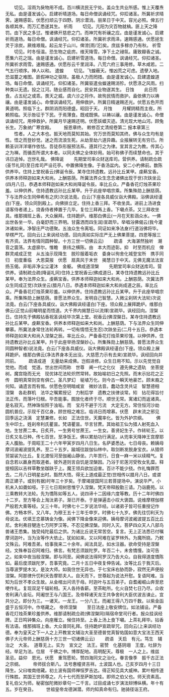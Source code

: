 <!-- { "loadSidebar": true } -->
　　切见。淫雨为戾物用不成。百川横流民无宁处。盖众生共业所感。惟上天覆焘无私。由是谨发诚心。启建祈晴道场。每日命僧讽诵经咒。仰扣诸圣。所冀祈求晴霁。速赐感彰。伏愿扫顽云于四野。阴沴潜消。丽杲日于中天。容光必照。俾五行各顺其序。而万汇悉遂其生。
祈雨
　　切见。亢阳为灾百物就槁。匪上天之降罚。由下民之多愆。惟诸佛开慈悲之门。而神咒有祈禳之应。由是谨发诚心。启建祈雨道场。每日命僧。讽诵经咒。仰扣诸圣。所冀祈求雨泽。速赐感通。伏愿拯生灵于涂炭。厥维艰哉。起云龙于山川。俾滂[雨/沱]矣。庶兹多稼亦乃有秋。
祈雪
　　切见。时冬恒温。恐生物之疵疠。维天降雪。净下土之祲氛。庸致瓣香之诚。愿集六花之瑞。由是谨发诚心。启建祈雪道场。每日命僧。讽诵经咒。仰扣诸圣。所冀祈求雨雪。速赐感通。伏愿彤云千里润泽。八荒六府三事用修。草木咸若。二气五行顺序。神人以和。
遣蝗
　　切见。飞蝗蔽天。惟凶荒之可虑。遗孽入地。恐滋蔓之难图。匪假神功之驱除。虽极人力而罔措。由是谨发诚心。启建遣蝗道场。每日命僧。讽诵经咒。仰扣诸圣。所冀驱遣虫蝗速赐消殄。伏愿涤之风雨。扫种类以无遗。投之江河。随业感而自化。民安其业物遂其生。
日蚀
　　此日而食。占五纪之或乖。畏天之威。虞六沴之将作。故徇民情而救护。盍依佛力以祷禳。由是谨发诚心。命僧讽诵经咒。用伸救护。所冀日精速赐还光。伏愿五色开而黄道明。照临下土。群阴消而阳德盛。昭回于天。
月蚀
　　月耀阴精而主夜。所赖照临。天示咎征于下民。于焉薄食。既戒既惧。以祷以禳。由是谨发诚心。命僧讽诵经咒。用伸救护。所冀月华速赐还明。伏愿妖蟆灭迹。清光现大地山河。顾兔长生。万象纳广寒宫殿。
　　报恩章终。
敕修百丈清规卷第二
报本章第三
　　性者。人之大本也。振天地而莫知其始。穷万世而莫知其终。佛与众生均有是性。悟之而登妙觉。迷之而流浪生死。从劫至劫六道异趣。业报展转无有穷已。所赖圣训洋洋堪作依怙。吾徒忝形服预法系。遵其行之为律。宣其言之为教。传其心之为禅。而循吾所谓大本者。以同夫佛之全体妙用。始可称佛子而续慧命也。其于讳日追悼。岂世礼哉。
佛降诞
　　先期堂司率众财送库司。营供养。请制疏佥疏(圣节礼同)至日库司严设花亭。中置佛降生像。于香汤盆内。安二小杓佛前。数陈供养毕。住持上堂祝香云(佛诞令辰。某寺住持遗教。远孙比丘某甲。虔爇宝香。供养本师释迦如来大和尚。上酬慈荫。所冀法界众生念念诸佛出现于世)次趺坐云(四月八日。恭遇本师释迦如来大和尚降诞令辰。率比丘众。严备香花灯烛茶果珍羞。以伸供养。住持遗教远孙比丘某甲。升于此座举唱宗乘。所集殊勋上酬慈荫。下与法界众生同伸希有之庆)次说法竟。白云(下座各具威仪诣大佛殿。浴佛讽经谨白)下座。领众同到殿上。向佛排立定。住持上香三拜。不收坐具。进前上汤进食请客侍者递上。烧香侍者捧置于几毕。复位三拜再上香。下嚫点茶。又三拜收坐具。维那揖班上香。大众展拜。住持跪炉。维那白佛云(一月在天影涵众水。一佛出世各坐一华。白毫舒而三界明。甘露洒而四生润)宣疏毕。举唱浴佛偈云(我今灌沐诸如来。净智庄严功德聚。五浊众生令离垢。同证如来净法身)行道浴佛将毕。举楞严咒。回向云(上来讽经功德。回向真如实际庄严无上佛果菩提。四恩等报三有齐资。法界有情同圆种智。十方三世一切佛云云)
　　疏语　大海湛然独听　潮音之震荡。太虚廓尔。惟瞻　景纬之横陈。由　本大而迹彰。抑　时至而机应　俾群灵咸成正觉　从五浊示现降生　脱珍服着垢衣　委身以徇舍化城登宝所　携手同归　初度重临　大恩莫报　伏愿　扇真风于末世　揭慧日于中天。无佛无魔法法宣扬玉偈。非垢非净尘尘灌沐　金躯。
佛成道涅槃
　　先期堂司率众财送库司。营供养。请制疏佥疏(降诞礼同)住持上堂祝香云(佛成道日。某寺住持遗教远孙比丘某甲。奉为法界众生。虔爇宝香。供养本师释迦如来大和尚。上酬慈荫。次冀法界众生同成正觉)次趺坐云(腊月八日。恭遇本师释迦如来大和尚成道之辰。率比丘众。严备香花灯烛茶果珍羞。以伸供养。住持遗教远孙比丘某甲。升于此座举唱宗乘。所集殊勋上酬慈荫。普愿法界众生。发明自己智慧。入微尘刹转大法轮)次说法竟。白云(下座各具威仪。诣大佛殿讽经谨白)下座。领众殿上展拜跪炉。维那白佛云(正觉山前睹明星而悟道。大千界内揭慧日以流煇)宣疏毕。讽经回向。涅槃日。住持先于佛殿拈香祝圣讽经毕次第上堂。祝香云(佛涅槃日。某寺住持遗教远孙比丘某甲。虔爇宝香。供养本师释迦如来大和尚。上酬慈荫。下与法界众生同伸攀慕。所冀法身常住法轮再转。一切有情悟无生忍)次趺坐云(二月十五日。恭遇本师释迦如来大和尚入涅槃之辰。率比丘众。严备香花灯烛茶果珍馐。以伸供养。住持遗教远孙比丘某甲。升于此座举扬涅槃妙心。所集殊勋上酬慈荫。普愿法界众生同圆种智者)说法竟。白云(下座各具威仪。诣大佛殿讽经谨白)下座。领众殿上展拜跪炉。维那白佛云(净法界身本无出没。大慈愿力示有去来)宣疏毕。讽经回向并同前。
　　疏语成道　无量劫来成佛。岂假进修。众生日用不知。示以先觉觉自觉他。而成　觉道。世出世间而称　世尊　阐一代之化仪　遵先佛之遗轨　坐菩提树。魔宫隐而无光　现优钵花法轮炽然常转。故始喻初日之先照。而末示拈花之正传　圆明真常则空有俱亡。圣凡梦幻　埏埴万化。则今古一瞬天地豪芒。顾末裔之何知。诵遗言而有惕。伏愿色空明暗咸宣　微妙法音。蠢动含灵共证　智慧德相　涅槃　各赴群机　法华之嘱累授记　力制后学　遗教之扶律谈常。矧　拈花得旨付法正传。而落叶归根。毕吾能事。囿放化者终于尽。顺世无常。寓诸幻而返诸真。是名寂灭。然神珠恒照于浊垢。而　宝月不避于污流　大定无方。常住恒河沙劫　圆机普应。示现千百亿身。顾世相之难忘。临讳日而增慕。伏愿　辟末流之邪见　回季运之浇漓　定慧兼修。长如　正法住世。天魔率化。皆为外护宗纲。
　　佛生中印土。姓刹帝利氏瞿昙。梵语瞿昙。华言甘蔗。其始祖王仙为猎人射死血入地。生甘蔗二本。日炙开。一生男号甘蔗王。一生女。善贤妃生子。作转轮王。以日炙又名日种。传七百世。至净饭王。佛以累劫功行满足。从兜率天降神王宫摩耶夫人腹胎。于周昭王二十六年甲寅岁四月八日生。名萨婆悉达。七日母丧。赖姨母摩诃波阇波提乳养。至二十五岁。踰城往跋伽仙林中。取剑断发脱身宝衣。从猎师贸袈裟为比丘。复北渡恒河至伽阇山静坐。六年苦行。日食一麻一米以续精气。复自念若以羸身而取道者。彼外道则言自饥是涅槃因。乃浴于尼莲河受牧女乳糜。释提桓因以吉祥草敷坐跏趺于上。魔王领兵欲加迫害。百计不能少挠。作礼悔罪而去。二月八日明星出时。豁然大悟。得无上道成最正觉(世相传以腊月八日。或谓周正建子。或别有据)时年三十岁矣。于摩竭提国阿兰若菩提场中。演说华严。小机未入如聋如哑。于三七日观树思惟宁入涅槃。梵天帝释殷勤三请。乃诣鹿苑。以三乘教转大法轮。先为憍陈如等五人。说四谛十二因缘六度等教。历十二年时佛四十二岁。至方等会上淘汰弟子。渐已开泰。于是弹遍击小叹大褒圆。说维摩楞伽楞严般若大乘等经。又三十年。时佛七十二岁说法华经。以诸弟子皆可任重授记作佛。方畅本怀。又八年。为穆王五十三年壬申岁。时佛七十九岁。佛先往忉利天为母说法。优填王恋慕铸金为像。闻佛下降金像来迎佛。姨母摩诃波阇波提五百比丘尼。舍利弗目犍连七万阿罗汉等。不忍见佛涅槃。同时入灭。菩萨四众天人八部鸟兽诸王悉集。独受纯陀最后之供。为诸比丘说无常苦空。复言。无上正法悉已付嘱摩诃迦叶。当为汝等作大依止。犹如如来。又以阿难在娑罗林外。为魔所娆。乃敕文殊云。阿难吾弟。给事我来二十余年。闻法具足。如水注器。欲命受持是涅槃经。文殊奉旨召阿难归。佛言。有梵志须跋陀罗。年百二十。未舍憍慢。汝可告之。如来中夜当般涅槃。即与同至。闻佛说法得阿罗汉乃告大众。自我得道度憍陈如。最后度须跋陀罗。吾事究竟。二月十五日中夜复伸告诫。汝等比丘于我灭后。当尊波罗提木叉。是汝大师。如我住世无异也。于七宝床右胁而卧。寂然无声便般涅槃。阿那律升忉利天告摩耶夫人。自天而下。世尊起为说法开慰。复语阿难。当知为后世不孝众生故。从金棺出问讯于母。时迦叶与五百弟子。自耆阇崛山奔至悲哽作礼。复现双足千辐轮相。天人各持香薪。至茶毗所。化火自焚七日乃尽。众收舍利满八金坛。阿阇世王与八国王。及帝释诸天龙王共争舍利大臣优波吉谏止。宜共分之。即分为三。一诸天。一龙王。一分八王。而阇王得八万四千数。以紫金函盛于五恒河中。作塔藏之。
帝师涅槃
　　至日法座上敬安牌位。如法铺设。严备香花灯烛茶果珍羞供养。维那请制疏佥疏(佛涅槃同)隔宿命堂司行者。报众挂讽经牌。正日鸣钟集众。向座雁立。候住持至。上香上汤上食下嚫。上茶礼拜毕。拈香有法语。维那揖班上香。大众普同礼拜。住持跪炉宣疏举咒。回向云(上来讽经功德。奉为皇天之下一人之上开教宣文辅治大圣至德普觉真智佑国如意大宝法王西天佛子大元帝师上酬慈荫十方三世一切诸佛云云)
　　疏语　天启　有元。笃生　辅治之　大圣。　道尊无上。实为　宣文之　法王。密赞　化基阴翊　王度。吐辞为经。举足为法。位居　千佛之中。博厚配地。高明配天。尊极　一人之上。维兹　圣忌。益仰　恩光。伏愿　重驾愿轮。赞四海同文之治化。眷言像季　振千古正法之宗纲。
　　帝师拔合斯八。法号惠幢贤吉祥。土波国人也。己亥岁四月十三日降生。父曰唆南绀藏。初土波有国师禅恒罗吉达。得正知见具大威神。累叶相传道行殊胜。其国王世师尊之。凡十七代而至萨斯加哇。即师之伯父也。师天资素高。复礼伯父为师。秘密伽陀微妙章句一二千言。过目成诵七岁演法辩博纵横。年十有五。岁在癸丑。
　　世祖皇帝龙德渊潜。师灼知真命有归。驰骑径诣王府。
